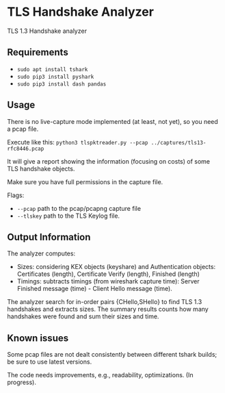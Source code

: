 # TLS Handshake Analyzer

TLS 1.3 Handshake analyzer

## Requirements

- `sudo apt install tshark`
- `sudo pip3 install pyshark`
- `sudo pip3 install dash pandas`

## Usage

There is no live-capture mode implemented (at least, not yet), so you need a pcap file. 

Execute like this: `python3 tlspktreader.py --pcap ../captures/tls13-rfc8446.pcap`

It will give a report showing the information (focusing on costs) of some TLS handshake objects.

Make sure you have full permissions in the capture file.

Flags: 
- `--pcap` path to the pcap/pcapng capture file
- `--tlskey` path to the TLS Keylog file.


## Output Information

The analyzer computes:
- Sizes: considering KEX objects (keyshare) and Authentication objects: Certificates (length), Certificate Verify (length), Finished (length)
- Timings: subtracts timings (from wireshark capture time): Server Finished message (time) - Client Hello message (time).

The analyzer search for in-order pairs {CHello,SHello} to find TLS 1.3 handshakes and extracts sizes. The summary results counts how many handshakes were found and sum their sizes and time.

## Known issues

Some pcap files are not dealt consistently between different tshark builds; be sure to use latest versions.

The code needs improvements, e.g., readability, optimizations. (In progress).
